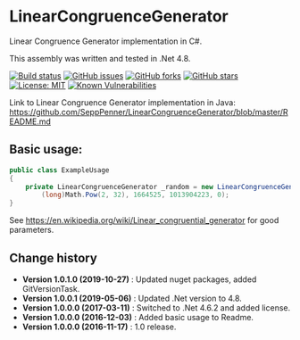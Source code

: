 # LinearCongruenceGenerator
Linear Congruence Generator implementation in C#.

This assembly was written and tested in .Net 4.8.

[![Build status](https://ci.appveyor.com/api/projects/status/t0v8qsktgau2fh96?svg=true)](https://ci.appveyor.com/project/SeppPenner/linearcongruencegeneratorc)
[![GitHub issues](https://img.shields.io/github/issues/SeppPenner/LinearCongruenceGeneratorC-.svg)](https://github.com/SeppPenner/LinearCongruenceGeneratorC-/issues)
[![GitHub forks](https://img.shields.io/github/forks/SeppPenner/LinearCongruenceGeneratorC-.svg)](https://github.com/SeppPenner/LinearCongruenceGeneratorC-/network)
[![GitHub stars](https://img.shields.io/github/stars/SeppPenner/LinearCongruenceGeneratorC-.svg)](https://github.com/SeppPenner/LinearCongruenceGeneratorC-/stargazers)
[![License: MIT](https://img.shields.io/badge/License-MIT-blue.svg)](https://raw.githubusercontent.com/SeppPenner/LinearCongruenceGeneratorC-/master/License.txt)
[![Known Vulnerabilities](https://snyk.io/test/github/SeppPenner/LinearCongruenceGeneratorC-/badge.svg)](https://snyk.io/test/github/SeppPenner/LinearCongruenceGeneratorC-)

Link to Linear Congruence Generator implementation in Java:
https://github.com/SeppPenner/LinearCongruenceGenerator/blob/master/README.md

## Basic usage:
```csharp
public class ExampleUsage
{
    private LinearCongruenceGenerator _random = new LinearCongruenceGenerator(
        (long)Math.Pow(2, 32), 1664525, 1013904223, 0);
}
```
See https://en.wikipedia.org/wiki/Linear_congruential_generator for good parameters.

Change history
--------------

* **Version 1.0.1.0 (2019-10-27)** : Updated nuget packages, added GitVersionTask.
* **Version 1.0.0.1 (2019-05-06)** : Updated .Net version to 4.8.
* **Version 1.0.0.0 (2017-03-11)** : Switched to .Net 4.6.2 and added license.
* **Version 1.0.0.0 (2016-12-03)** : Added basic usage to Readme.
* **Version 1.0.0.0 (2016-11-17)** : 1.0 release.